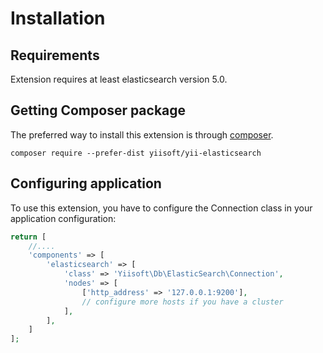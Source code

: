 # Installation

## Requirements

Extension requires at least elasticsearch version 5.0.

## Getting Composer package

The preferred way to install this extension is through [composer](http://getcomposer.org/download/).

```
composer require --prefer-dist yiisoft/yii-elasticsearch
```

## Configuring application

To use this extension, you have to configure the Connection class in your application configuration:

```php
return [
    //....
    'components' => [
        'elasticsearch' => [
            'class' => 'Yiisoft\Db\ElasticSearch\Connection',
            'nodes' => [
                ['http_address' => '127.0.0.1:9200'],
                // configure more hosts if you have a cluster
            ],
        ],
    ]
];
```

